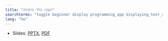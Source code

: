 ```yaml
---
title: "הצגת מלל וגרפיקה"
searchterms: "toggle beginner display programming_app displaying_text_and_graphics ipad tablet text graphics android display_block display_graphics app הצגת_מלל_וגרפיקה"
lang: "he"
---
```

 <ul>
 <li class="ng-binding">Slides:
 <a href="translations/he/beginner/Display.pptx">PPTX</a>,
 <a href="translations/he/beginner/Display.pdf">PDF</a>
 </li>
 </ul>
